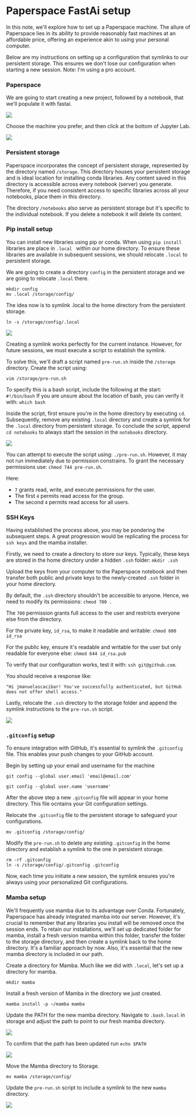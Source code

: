 # Paperspace FastAi setup

In this note, we'll explore how to set up a Paperspace machine. The allure of Paperspace lies in its ability to provide reasonably fast machines at an affordable price, offering an experience akin to using your personal computer. 

Below are my instructions on setting up a configuration that symlinks to our persistent storage. This ensures we don't lose our configuration when starting a new session. Note: I'm using a pro account. 

### Paperspace

We are going to start creating a new project, followed by a notebook, that we'll populate it with fastai. 

![](/images/note3/image4.png)

Choose the machine you prefer, and then click at the bottom of Jupyter Lab.

![](/images/note3/image4-1.png)

### Persistent storage

Paperspace incorporates the concept of persistent storage, represented by the directory named `/storage`. This directory houses your persistent storage and is ideal location for installing conda libraries. Any content saved in this directory is accessible across every notebook (server) you generate. Therefore, if you need consistent access to specific libraries across all your notebooks, place them in this directory. 

The directory `/notebooks` also serve as persistent storage but it's specific to the individual notebook. If you delete a notebook it will delete its content. 

### Pip install setup

You can install new libraries using pip or conda. When using `pip install` libraries are place in `.local ` within our home directory. To ensure these libraries are available in subsequent sessions, we should relocate `.local` to persistent storage.

We are going to create a directory `config` in the persistent storage and we are going to relocate `.local` there.

```
mkdir config
mv .local /storage/config/
```

The idea now is to symlink .local to the home directory from the persistent storage. 

```
ln -s /storage/config/.local
```

![](/images/note3/image13.png)

Creating a symlink works perfectly for the current instance. However, for future sessions, we must execute a script to establish the symlink.

To solve this, we'll draft a script named `pre-run.sh` inside the `/storage` directory. Create the script using:

```
vim /storage/pre-run.sh
```

To specify this is a bash script, include the following at the start: `#!/bin/bash` 
If you are unsure about the location of bash, you can verify it with: `which bash`

Inside the script, first ensure you're in the home directory by executing `cd`.
Subsequently, remove any existing `.local` directory and create a symlink for the `.local` directory from persistent storage. To conclude the script, append `cd notebooks` to always start the session in the `notebooks` directory.  

![](/images/note3/image14.png)

You can attempt to execute the script using:  `./pre-run.sh`. However, it may not run immediately due to permission constrains. To grant the necessary permissions use: `chmod 744 pre-run.sh`.

Here:
* `7` grants read, write, and execute permissions for the user.
* The first `4` permits read access for the group.
* The second `4` permits read access for all users. 

### SSH Keys

Having established the process above, you may be pondering the subsequent steps. A great progression would be replicating the process for `ssh keys` and the mamba installer. 

Firstly, we need to create a directory to store our keys. Typically, these keys are stored in the home directory under a hidden `.ssh` folder: `mkdir .ssh`

Upload the keys from your computer to the Paperspace notebook and then transfer both public and private keys to the newly-created `.ssh` folder in your home directory. 

By default, the `.ssh` directory shouldn't be accessible to anyone. Hence, we need to modify its permissions: `chmod 700 .`

The `700` permission grants full access to the user and restricts everyone else from the directory. 

For the private key, `id_rsa`, to make it readable and writable: `chmod 600 id_rsa`

For the public key, ensure it's readable and writable for the user but only readable for everyone else: `chmod 644 id_rsa.pub`

To verify that our configuration works, test it with: `ssh git@github.com`.

You should receive a response like:

```
"Hi jmanuelascacibar! You've successfully authenticated, but GitHub does not offer shell access."
```

Lastly, relocate the `.ssh` directory to the storage folder and append the symlink instructions to the `pre-run.sh` script. 

![](/images/note3/image15.png)

### `.gitconfig` setup

To ensure integration with GitHub, it's essential to symlink the `.gitconfig` file. This enables your push changes to your GitHub account.

Begin by setting up your email and username for the machine 

```
git config --global user.email 'email@email.com' 

git config --global user.name 'username'
```

After the above step a new `.gitconfig` file will appear in your home directory. This file ocntains your Git configuration settings. 

Relocate the `.gitconfig` file to the persistent storage to safeguard your configurations.

```
mv .gitconfig /storage/config/
```

Modify the `pre-run.sh` to delete any existing `.gitconfig` in the home directory and establish a symlink to the one in persistent storage. 

```
rm -rf .gitconfig 
ln -s /storage/config/.gitconfig .gitconfig
```

Now, each time you initiate a new session, the symlink ensures you're always using your personalized Git configurations.

### Mamba setup

We'll frequently use mamba due to its advantage over Conda.  Fortunately, Paperspace has already integrated mamba into our server. However, it's crucial to remember that any libraries you install will be removed once the session ends. To retain our installations, we'll set up dedicated folder for mamba, install a fresh version mamba within this folder, transfer the folder to the storage directory, and then create a symlink back to the home directory. It's a familiar approach by now. Also, it's essential that the new mamba directory is included in our path. 

Create a directory for Mamba. Much like we did with `.local`, let's set up a directory for mamba. 

```
mkdir mamba
```

Install a fresh version of Mamba in the directory we just created.

```
mamba install -p ~/mamba mamba
```

Update the PATH for the new mamba directory. Navigate to `.bash.local` in storage and adjust the path to point to our fresh mamba directory.

![](/images/note3/image20.png)


To confirm that the path has been updated run `echo $PATH`

![](/images/note3/image21.png)

Move the Mamba directory to Storage.
```
mv mamba /storage/config/
```

Update the `pre-run.sh` script to include a symlink to the new `mamba` directory.

![](/images/note3/image22.png)


